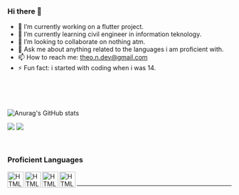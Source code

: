 ### Hi there 👋


- 🔭 I’m currently working on a flutter project.
- 🌱 I’m currently learning civil engineer in information teknology.
- 👯 I’m looking to collaborate on nothing atm.
- 💬 Ask me about anything related to the languages i am proficient with.
- 📫 How to reach me: theo.n.dev@gmail.com
- ⚡ Fun fact: i started with coding when i was 14.
                                                                                                                             
<br />
<br />
<br />

![Anurag's GitHub stats](https://github-readme-stats.vercel.app/api?username=iamTheo20&show_icons=true&theme=dark&count_private=true)

![](https://raw.githubusercontent.com/iamTheo20/github-stats/master/generated/overview.svg#gh-dark-mode-only)
![](https://raw.githubusercontent.com/iamTheo20/github-stats/master/generated/overview.svg#gh-light-mode-only)

<br />

 
### Proficient Languages

<a href="https://github.com/iamTheo20/Python">
<img title="Python" align="left" alt="HTML5" width="36px" src="https://cdn.jsdelivr.net/gh/devicons/devicon/icons/python/python-original.svg" />
</a>


<a href="https://github.com/iamTheo20/C-sharp">
<img title="C#" align="left" alt="HTML5" width="36px" src="https://cdn.jsdelivr.net/gh/devicons/devicon/icons/csharp/csharp-original.svg" />
</a> 
<a href="https://github.com/iamTheo20/C">
<img title="C" align="left"  alt="HTML5" width="36px" src="https://cdn.jsdelivr.net/gh/devicons/devicon/icons/c/c-original.svg" />
</a>
<a href="https://github.com/iamTheo20/Java">
<img title="java" align="left" alt="HTML5" width="36px"  src="https://cdn.jsdelivr.net/gh/devicons/devicon/icons/java/java-original.svg"  />
</a> 
      
<br />


---


